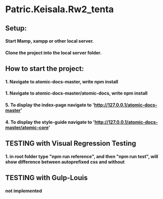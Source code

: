 # Patric.Keisala.Rw2_tenta

## Setup:
#### Start Mamp, xampp or other local server.
#### Clone the project into the local server folder.

## How to start the project:
#### 1. Navigate to atomic-docs-master, write npm install
#### 1. Navigate to atomic-docs-master/atomic-docs, write npm install

#### 5. To display the index-page navigate to 'http://127.0.0.1/atomic-docs-master'
#### 4. To display the style-guide navigate to 'http://127.0.0.1/atomic-docs-master/atomic-core'

## TESTING with Visual Regression Testing
#### 1. in root folder type "npm run reference", and then "npm run test", will show difference between autoprefixed css and without

## TESTING with Gulp-Louis
#### not implemented